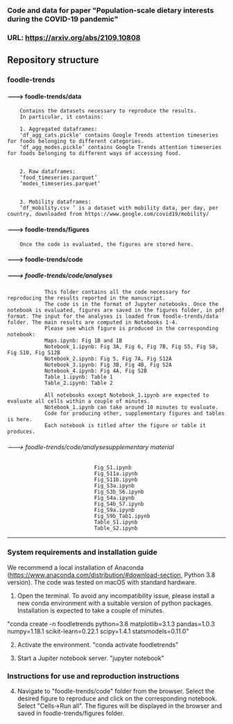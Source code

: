 
### Code and data for paper "Population-scale dietary interests during the COVID-19 pandemic"
### URL: https://arxiv.org/abs/2109.10808


## Repository structure

### foodle-trends

#### ---> foodle-trends/data
        Contains the datasets necessary to reproduce the results.
        In particular, it contains:

        1. Aggregated dataframes:
        'df_agg_cats.pickle' contains Google Trends attention timeseries for foods belonging to different categories.
        ‘df_agg_modes.pickle’ contains Google Trends attention timeseries for foods belonging to different ways of accessing food.


        2. Raw dataframes:
        ‘food_timeseries.parquet’
        ‘modes_timeseries.parquet’


        3. Mobility dataframes:
        ‘df_mobility.csv ‘ is a dataset with mobility data, per day, per country, downloaded from https://www.google.com/covid19/mobility/
                        
#### ---> foodle-trends/figures
        Once the code is evaluated, the figures are stored here.

#### ---> foodle-trends/code

#####        ---> foodle-trends/code/analyses
                This folder contains all the code necessary for reproducing the results reported in the manuscript.
                The code is in the format of Jupyter notebooks. Once the notebook is evaluated, figures are saved in the figures folder, in pdf format. The input for the analyses is loaded from foodle-trends/data folder. The main results are computed in Notebooks 1-4.
                Please see which figure is produced in the corresponding notebook:
                Maps.ipynb: Fig 1B and 1B
                Notebook_1.ipynb: Fig 3A, Fig 6, Fig 7B, Fig S5, Fig S8, Fig S10, Fig S12B
                Notebook_2.ipynb: Fig 5, Fig 7A, Fig S12A
                Notebook_3.ipynb: Fig 3B, Fig 4B, Fig S2A
                Notebook_4.ipynb: Fig 4A, Fig S2B
                Table_1.ipynb: Table 1
                Table_2.ipynb: Table 2
                
                All notebooks except Notebook_1.ipynb are expected to evaluate all cells within a couple of minutes.
                Notebook_1.ipynb can take around 10 minutes to evaluate.
                Code for producing other, supplementary figures and tables is here.
                Each notebook is titled after the figure or table it produces.

######        ---> foodle-trends/code/analysesupplementary material
                                Fig_S1.ipynb
                                Fig_S11a.ipynb
                                Fig_S11b.ipynb
                                Fig_S3a.ipynb
                                Fig_S3b_S6.ipynb
                                Fig_S4a.ipynb
                                Fig_S4b_S7.ipynb
                                Fig_S9a.ipynb
                                Fig_S9b_Tab1.ipynb
                                Table_S1.ipynb
                                Table_S2.ipynb
  

-------------------------------------------------


### System requirements and installation guide


We recommend a local installation of Anaconda (https://www.anaconda.com/distribution/#download-section, Python 3.8 version). The code was tested on macOS with standard hardware.


1. Open the terminal. To avoid any incompatibility issue, please install a new conda environment with a suitable version of python packages. Installation is expected to take a couple of minutes.

"conda create -n foodletrends python=3.8 matplotlib=3.1.3 pandas=1.0.3 numpy=1.18.1 scikit-learn=0.22.1 scipy=1.4.1 statsmodels=0.11.0"

2. Activate the environment.
"conda activate foodletrends"

3. Start a Jupiter notebook server.
"jupyter notebook"

### Instructions for use and reproduction instructions

4. Navigate to "foodle-trends/code" folder from the browser. Select the desired figure to reproduce and click on the corresponding notebook. Select "Cells->Run all". The figures will be displayed in the browser and saved in foodle-trends/figures folder.


